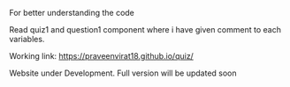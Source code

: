  For better understanding the code
 
 Read quiz1 and question1 component where i have given comment to each variables.
 
 Working link: https://praveenvirat18.github.io/quiz/
 
 Website under Development. Full version will be updated soon

